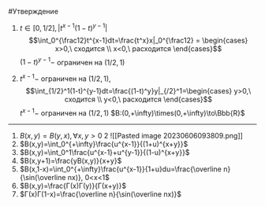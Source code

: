 #Утверждение 
1. $t\in[0,1/2], |t^{x-1}(1-t)^{y-1}|$
$$\int_0^{\frac12}t^{x-1}dt=\frac{t^x}x|_0^{\frac12} = \begin{cases}
x>0,\  сходится
\\
x<0,\ расходится
\end{cases}$$
$(1-t)^{y-1}-$ ограничен на $(1/2, 1)$

2. $t^{x-1}-$ ограничен на $(1/2,1)$, $$\int_{1/2}^1(1-t)^{y-1}dt=\frac{(1-t)^y}y|_{/2}^1=\begin{cases}
y>0,\  сходится
\\
y<0,\ расходится
\end{cases}$$
$t^{x-1} -$ ограничен на $(1/2,1)$
$B:(0,+\infty)\times(0,+\infty)\to\Bbb{R}$
---
1. $B(x,y)=B(y,x),\forall x,y>0$
2 ![[Pasted image 20230606093809.png]]
3. $B(x,y)=\int_0^{+\infty}\frac{u^{x-1}}{(1+u)^{x+y}}$
4. $B(x,y)=\int_0^1\frac{u^{x-1}+u^{y-1}}{(1-u)^{x+y}}$
5. $B(x,y+1)=\frac{yB(x,y)}{x+y}$
6. $B(x,1-x)=\int_0^{+\infty}\frac{u^{x-1}}{1+u}du=\frac{\overline n}{\sin(\overline nx)}, 0<x<1$
7. $B(x,y)=\frac{Г(x)Г(y)}{Г(x+y)}$
8. $Г(x)Г(1-x)=\frac{\overline n}{\sin(\overline nx)}$